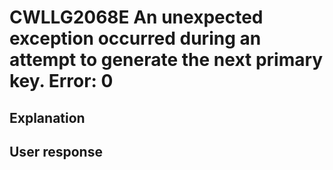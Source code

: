 # CWLLG2068E An unexpected exception occurred during an attempt to generate the next primary key.   Error: 0

## Explanation

## User response